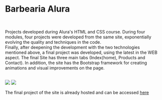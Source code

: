 <h1>Barbearia Alura</h1>
<br>
<p> Projects developed during Alura's HTML and CSS course. During four modules, four projects were developed from the same site, exponentially evolving the quality and techniques in the code.
 <br>
Finally, after deepening the development with the two technologies mentioned above, a final project was developed, using the latest in the WEB aspect. The final Site has three main tabs (Index(home), Products and Contact). In addition, the site has the Bootstrap framework for creating animations and visual improvements on the page.
</p>
<br>
  <img src="https://github.com/gpessoni/Barbearia-Alura/blob/main/Images%20from%20the%20project/1.PNG?raw=true" >
   <img src="https://github.com/gpessoni/Barbearia-Alura/blob/main/Images%20from%20the%20project/2.PNG?raw=true">
  
  <p> The final project of the site is already hosted and can be accessed <a href="https://barbearia-alura-novo.000webhostapp.com/">here</a>
